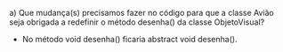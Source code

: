 a) Que mudança(s) precisamos fazer no código para que a classe Avião seja obrigada a redefinir o método desenha() da classe ObjetoVisual?

- No método void desenha() ficaria abstract void desenha().